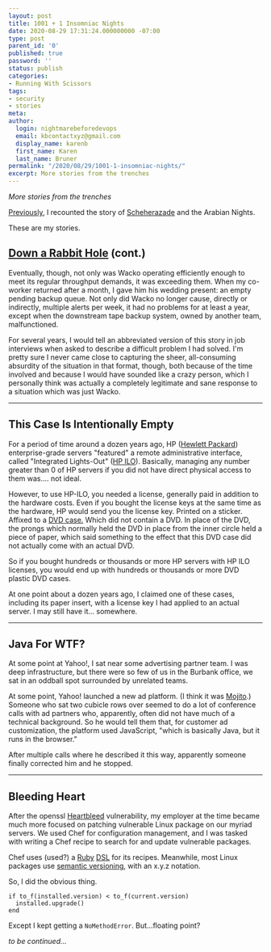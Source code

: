 ```yaml
---
layout: post
title: 1001 + 1 Insomniac Nights
date: 2020-08-29 17:31:24.000000000 -07:00
type: post
parent_id: '0'
published: true
password: ''
status: publish
categories:
- Running With Scissors
tags:
- security
- stories
meta:
author:
  login: nightmarebeforedevops
  email: kbcontactxyz@gmail.com
  display_name: karenb
  first_name: Karen
  last_name: Bruner
permalink: "/2020/08/29/1001-1-insomniac-nights/"
excerpt: More stories from the trenches
---
```


_More stories from the trenches_

[Previously](/2020/08/17/1001-insomniac-nights/), I recounted the story of [Scheherazade](https://en.wikipedia.org/wiki/Scheherazade) and the Arabian Nights.

These are my stories.

## [Down a Rabbit Hole](/2020/08/17/1001-insomniac-nights/#down-a-rabbit-hole) (cont.)

Eventually, though, not only was Wacko operating efficiently enough to meet its regular throughput demands, it was exceeding them. When my co-worker returned after a month, I gave him his wedding present: an empty pending backup queue. Not only did Wacko no longer cause, directly or indirectly, multiple alerts per week, it had no problems for at least a year, except when the downstream tape backup system, owned by another team, malfunctioned.

For several years, I would tell an abbreviated version of this story in job interviews when asked to describe a difficult problem I had solved. I'm pretty sure I never came close to capturing the sheer, all-consuming absurdity of the situation in that format, though, both because of the time involved and because I would have sounded like a crazy person, which I personally think was actually a completely legitimate and sane response to a situation which was just Wacko.

* * *

## This Case Is Intentionally Empty 

For a period of time around a dozen years ago, HP ([Hewlett Packard](https://en.wikipedia.org/wiki/Hewlett-Packard)) enterprise-grade servers "featured" a remote administrative interface, called "Integrated Lights-Out" ([HP ILO](https://en.wikipedia.org/wiki/HP_Integrated_Lights-Out)). Basically, managing any number greater than 0 of HP servers if you did not have direct physical access to them was.... not ideal.

However, to use HP-ILO, you needed a license, generally paid in addition to the hardware costs. Even if you bought the license keys at the same time as the hardware, HP would send you the license key. Printed on a sticker. Affixed to a [DVD case.](https://en.wikipedia.org/wiki/Keep_case) Which did not contain a DVD. In place of the DVD, the prongs which normally held the DVD in place from the inner circle held a piece of paper, which said something to the effect that this DVD case did not actually come with an actual DVD.

So if you bought hundreds or thousands or more HP servers with HP ILO licenses, you would end up with hundreds or thousands or more DVD plastic DVD cases.

At one point about a dozen years ago, I claimed one of these cases, including its paper insert, with a license key I had applied to an actual server. I may still have it... somewhere.

* * *

## Java For WTF?

At some point at Yahoo!, I sat near some advertising partner team. I was deep infrastructure, but there were so few of us in the Burbank office, we sat in an oddball spot surrounded by unrelated teams.

At some point, Yahoo! launched a new ad platform. (I think it was [Mojito](https://developer.yahoo.com/cocktails/mojito/docs/intro/mojito_quicktour.html).) Someone who sat two cubicle rows over seemed to do a lot of conference calls with ad partners who, apparently, often did not have much of a technical background. So he would tell them that, for customer ad customization, the platform used JavaScript, "which is basically Java, but it runs in the browser."

After multiple calls where he described it this way, apparently someone finally corrected him and he stopped.

* * *

## Bleeding Heart

After the openssl [Heartbleed](https://heartbleed.com/) vulnerability, my employer at the time became much more focused on patching vulnerable Linux package on our myriad servers. We used Chef for configuration management, and I was tasked with writing a Chef recipe to search for and update vulnerable packages.

Chef uses (used?) a [Ruby](https://www.ruby-lang.org/en/) [DSL](https://dev.to/theterminalguy/creating-a-dsl-with-ruby-28hi) for its recipes. Meanwhile, most Linux packages use [semantic versioning](https://semver.org/), with an x.y.z notation.

So, I did the obvious thing.

```
if to_f(installed.version) < to_f(current.version)
  installed.upgrade()
end
```

Except I kept getting a `NoMethodError`. But...floating point?

_to be continued..._


